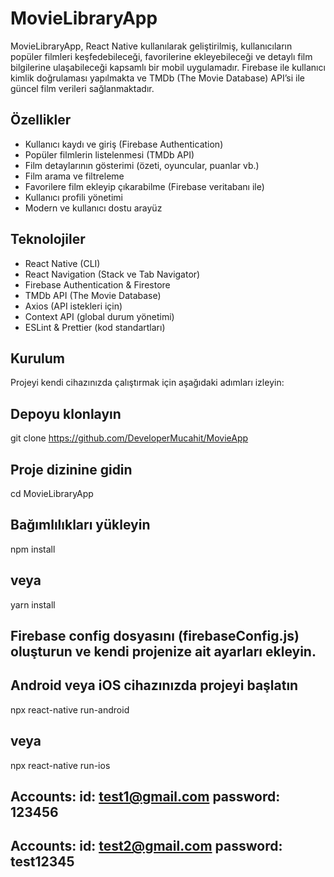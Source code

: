 # MovieLibraryApp

MovieLibraryApp, React Native kullanılarak geliştirilmiş, kullanıcıların popüler filmleri keşfedebileceği, favorilerine ekleyebileceği ve detaylı film bilgilerine ulaşabileceği kapsamlı bir mobil uygulamadır. Firebase ile kullanıcı kimlik doğrulaması yapılmakta ve TMDb (The Movie Database) API’si ile güncel film verileri sağlanmaktadır.


## Özellikler

- Kullanıcı kaydı ve giriş (Firebase Authentication)  
- Popüler filmlerin listelenmesi (TMDb API)  
- Film detaylarının gösterimi (özeti, oyuncular, puanlar vb.)  
- Film arama ve filtreleme  
- Favorilere film ekleyip çıkarabilme (Firebase veritabanı ile)  
- Kullanıcı profili yönetimi  
- Modern ve kullanıcı dostu arayüz  


## Teknolojiler

- React Native (CLI)  
- React Navigation (Stack ve Tab Navigator)  
- Firebase Authentication & Firestore  
- TMDb API (The Movie Database)  
- Axios (API istekleri için)  
- Context API (global durum yönetimi)  
- ESLint & Prettier (kod standartları)  

## Kurulum
Projeyi kendi cihazınızda çalıştırmak için aşağıdaki adımları izleyin:


## Depoyu klonlayın
git clone https://github.com/DeveloperMucahit/MovieApp

## Proje dizinine gidin
cd MovieLibraryApp

## Bağımlılıkları yükleyin
npm install
## veya
yarn install

## Firebase config dosyasını (firebaseConfig.js) oluşturun ve kendi projenize ait ayarları ekleyin.

## Android veya iOS cihazınızda projeyi başlatın
npx react-native run-android
## veya
npx react-native run-ios


## Accounts:   id: test1@gmail.com password: 123456
## Accounts:   id: test2@gmail.com password: test12345

